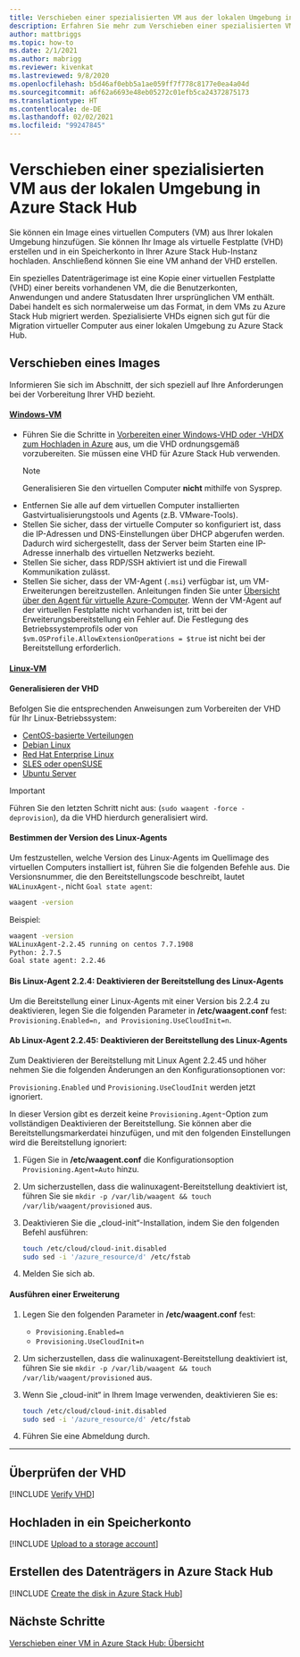 ```yaml
---
title: Verschieben einer spezialisierten VM aus der lokalen Umgebung in Azure Stack Hub
description: Erfahren Sie mehr zum Verschieben einer spezialisierten VM aus der lokalen Umgebung in Azure Stack Hub.
author: mattbriggs
ms.topic: how-to
ms.date: 2/1/2021
ms.author: mabrigg
ms.reviewer: kivenkat
ms.lastreviewed: 9/8/2020
ms.openlocfilehash: b5d46af0ebb5a1ae059ff7f778c8177e0ea4a04d
ms.sourcegitcommit: a6f62a6693e48eb05272c01efb5ca24372875173
ms.translationtype: HT
ms.contentlocale: de-DE
ms.lasthandoff: 02/02/2021
ms.locfileid: "99247845"
---
```

# <a name="move-a-specialized-vm-from-on-premises-to-azure-stack-hub"></a>Verschieben einer spezialisierten VM aus der lokalen Umgebung in Azure Stack Hub

Sie können ein Image eines virtuellen Computers (VM) aus Ihrer lokalen Umgebung hinzufügen. Sie können Ihr Image als virtuelle Festplatte (VHD) erstellen und in ein Speicherkonto in Ihrer Azure Stack Hub-Instanz hochladen. Anschließend können Sie eine VM anhand der VHD erstellen.

Ein spezielles Datenträgerimage ist eine Kopie einer virtuellen Festplatte (VHD) einer bereits vorhandenen VM, die die Benutzerkonten, Anwendungen und andere Statusdaten Ihrer ursprünglichen VM enthält. Dabei handelt es sich normalerweise um das Format, in dem VMs zu Azure Stack Hub migriert werden. Spezialisierte VHDs eignen sich gut für die Migration virtueller Computer aus einer lokalen Umgebung zu Azure Stack Hub.

## <a name="how-to-move-an-image"></a>Verschieben eines Images

Informieren Sie sich im Abschnitt, der sich speziell auf Ihre Anforderungen bei der Vorbereitung Ihrer VHD bezieht.

#### <a name="windows-vm"></a>[Windows-VM](#tab/port-win)

- Führen Sie die Schritte in [Vorbereiten einer Windows-VHD oder -VHDX zum Hochladen in Azure](/azure/virtual-machines/windows/prepare-for-upload-vhd-image) aus, um die VHD ordnungsgemäß vorzubereiten. Sie müssen eine VHD für Azure Stack Hub verwenden.
   > [!NOTE]  
   > Generalisieren Sie den virtuellen Computer **nicht** mithilfe von Sysprep.
- Entfernen Sie alle auf dem virtuellen Computer installierten Gastvirtualisierungstools und Agents (z.B. VMware-Tools).
- Stellen Sie sicher, dass der virtuelle Computer so konfiguriert ist, dass die IP-Adressen und DNS-Einstellungen über DHCP abgerufen werden. Dadurch wird sichergestellt, dass der Server beim Starten eine IP-Adresse innerhalb des virtuellen Netzwerks bezieht.
- Stellen Sie sicher, dass RDP/SSH aktiviert ist und die Firewall Kommunikation zulässt.
- Stellen Sie sicher, dass der VM-Agent (`.msi`) verfügbar ist, um VM-Erweiterungen bereitzustellen. Anleitungen finden Sie unter [Übersicht über den Agent für virtuelle Azure-Computer](/azure/virtual-machines/extensions/agent-windows). Wenn der VM-Agent auf der virtuellen Festplatte nicht vorhanden ist, tritt bei der Erweiterungsbereitstellung ein Fehler auf. Die Festlegung des Betriebssystemprofils oder von `$vm.OSProfile.AllowExtensionOperations = $true` ist nicht bei der Bereitstellung erforderlich.

#### <a name="linux-vm"></a>[Linux-VM](#tab/port-linux)

#### <a name="generalize-the-vhd"></a>Generalisieren der VHD

Befolgen Sie die entsprechenden Anweisungen zum Vorbereiten der VHD für Ihr Linux-Betriebssystem:

- [CentOS-basierte Verteilungen](/azure/virtual-machines/linux/create-upload-centos?toc=%2fazure%2fvirtual-machines%2flinux%2ftoc.json)
- [Debian Linux](/azure/virtual-machines/linux/debian-create-upload-vhd?toc=%2fazure%2fvirtual-machines%2flinux%2ftoc.json)
- [Red Hat Enterprise Linux](../operator/azure-stack-redhat-create-upload-vhd.md)
- [SLES oder openSUSE](/azure/virtual-machines/linux/suse-create-upload-vhd?toc=%2fazure%2fvirtual-machines%2flinux%2ftoc.json)
- [Ubuntu Server](/azure/virtual-machines/linux/create-upload-ubuntu?toc=%2fazure%2fvirtual-machines%2flinux%2ftoc.json)

> [!IMPORTANT]
> Führen Sie den letzten Schritt nicht aus: (`sudo waagent -force -deprovision`), da die VHD hierdurch generalisiert wird.

#### <a name="identify-the-version-of-the-linux-agent"></a>Bestimmen der Version des Linux-Agents

Um festzustellen, welche Version des Linux-Agents im Quellimage des virtuellen Computers installiert ist, führen Sie die folgenden Befehle aus. Die Versionsnummer, die den Bereitstellungscode beschreibt, lautet `WALinuxAgent-`, nicht `Goal state agent`:

   ```bash  
   waagent -version
   ```
    
   Beispiel:
    
   ```bash  
   waagent -version
   WALinuxAgent-2.2.45 running on centos 7.7.1908
   Python: 2.7.5
   Goal state agent: 2.2.46
   ```

#### <a name="linux-agent-224-and-earlier-disable-the-linux-agent-provisioning"></a>Bis Linux-Agent 2.2.4: Deaktivieren der Bereitstellung des Linux-Agents 

Um die Bereitstellung einer Linux-Agents mit einer Version bis 2.2.4 zu deaktivieren, legen Sie die folgenden Parameter in **/etc/waagent.conf** fest: `Provisioning.Enabled=n, and Provisioning.UseCloudInit=n`.

#### <a name="linux-agent-2245-and-later-disable-the-linux-agent-provisioning"></a>Ab Linux-Agent 2.2.45: Deaktivieren der Bereitstellung des Linux-Agents

Zum Deaktivieren der Bereitstellung mit Linux Agent 2.2.45 und höher nehmen Sie die folgenden Änderungen an den Konfigurationsoptionen vor:

`Provisioning.Enabled` und `Provisioning.UseCloudInit` werden jetzt ignoriert.

In dieser Version gibt es derzeit keine `Provisioning.Agent`-Option zum vollständigen Deaktivieren der Bereitstellung. Sie können aber die Bereitstellungsmarkerdatei hinzufügen, und mit den folgenden Einstellungen wird die Bereitstellung ignoriert:

1. Fügen Sie in **/etc/waagent.conf** die Konfigurationsoption `Provisioning.Agent=Auto` hinzu.
2. Um sicherzustellen, dass die walinuxagent-Bereitstellung deaktiviert ist, führen Sie sie `mkdir -p /var/lib/waagent && touch /var/lib/waagent/provisioned` aus.
3. Deaktivieren Sie die „cloud-init“-Installation, indem Sie den folgenden Befehl ausführen:

   ```bash  
   touch /etc/cloud/cloud-init.disabled
   sudo sed -i '/azure_resource/d' /etc/fstab
   ```

4. Melden Sie sich ab.

#### <a name="run-an-extension"></a>Ausführen einer Erweiterung

1. Legen Sie den folgenden Parameter in **/etc/waagent.conf** fest:

   - `Provisioning.Enabled=n`
   - `Provisioning.UseCloudInit=n`

2. Um sicherzustellen, dass die walinuxagent-Bereitstellung deaktiviert ist, führen Sie sie `mkdir -p /var/lib/waagent && touch /var/lib/waagent/provisioned` aus.

3. Wenn Sie „cloud-init“ in Ihrem Image verwenden, deaktivieren Sie es:

    ```bash  
   touch /etc/cloud/cloud-init.disabled
   sudo sed -i '/azure_resource/d' /etc/fstab
   ```

4. Führen Sie eine Abmeldung durch.

---

## <a name="verify-your-vhd"></a>Überprüfen der VHD

[!INCLUDE [Verify VHD](../includes/user-compute-verify-vhd.md)]

## <a name="upload-to-a-storage-account"></a>Hochladen in ein Speicherkonto

[!INCLUDE [Upload to a storage account](../includes/user-compute-upload-vhd.md)]

## <a name="create-the-disk-in-azure-stack-hub"></a>Erstellen des Datenträgers in Azure Stack Hub

[!INCLUDE [Create the disk in Azure Stack Hub](../includes/user-compute-create-disk.md)]

## <a name="next-steps"></a>Nächste Schritte

[Verschieben einer VM in Azure Stack Hub: Übersicht](vm-move-overview.md)
